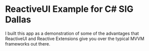 # ReactiveUI Example for C# SIG Dallas

I built this app as a demonstration of some of the advantages that ReactiveUI and Reactive Extensions give you over the typical MVVM frameworks out there.
